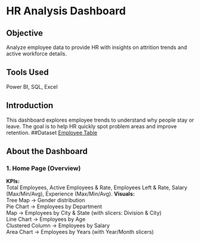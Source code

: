 # HR Analysis Dashboard
## Objective
Analyze employee data to provide HR with insights on attrition trends and active workforce details.
## Tools Used
Power BI, SQL, Excel
## Introduction
This dashboard explores employee trends to understand why people stay or leave. The goal is to help HR quickly spot problem areas and improve retention.
##Dataset
<a href=https://github.com/subhankar1433/Data-Analysis-Project-1/blob/main/Project%201%20-%20HR%20Analysis%20Dashboard/Employees.csv>Employee Table</a>
## About the Dashboard
### 1. Home Page (Overview)
<b>KPIs:</b> 
<br>Total Employees, Active Employees & Rate, Employees Left & Rate, Salary (Max/Min/Avg), Experience (Max/Min/Avg).
<b>Visuals:</b>
<br>Tree Map → Gender distribution
<br>Pie Chart → Employees by Department
<br>Map → Employees by City & State (with slicers: Division & City)
<br>Line Chart → Employees by Age
<br>Clustered Column → Employees by Salary
<br>Area Chart → Employees by Years (with Year/Month slicers)

